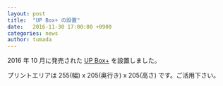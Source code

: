 ```yaml
---
layout: post
title:  "UP Box+ の設置"
date:   2016-11-30 17:00:00 +0900
categories: news
author: tumada
---
```


2016 年 10 月に発売された [UP Box+](http://www.up-box.jp/) を設置しました。

プリントエリアは 255(幅) x 205(奥行き) x 205(高さ) です。ご活用下さい。

